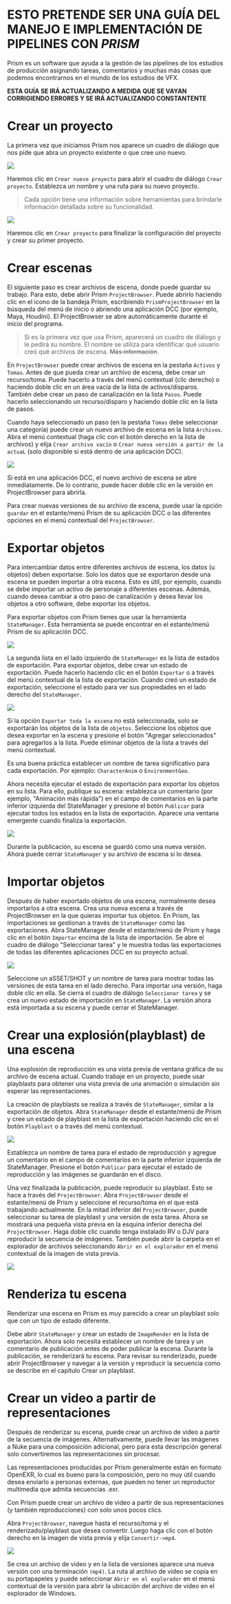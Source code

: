 # ESTO PRETENDE SER UNA GUÍA DEL MANEJO E IMPLEMENTACIÓN DE PIPELINES CON *PRISM*

Prism es un software que ayuda a la gestión de las pipelines de los estudios de producción asignando tareas, comentarios y muchas más cosas que podemos encontrarnos en el mundo de los estudios de VFX.

**ESTA GUÍA SE IRÁ ACTUALIZANDO A MEDIDA QUE SE VAYAN CORRIGIENDO ERRORES Y SE IRÁ ACTUALIZANDO CONSTANTENTE**




# Crear un proyecto

La primera vez que iniciamos Prism nos aparece un cuadro de diálogo que nos pide que abra un proyecto existente o que cree uno nuevo.

![](/CAHAPTER-1/sources/noProject.webp)

Haremos clic en `Crear nuevo proyecto` para abrir el cuadro de diálogo `Crear proyecto`. Establezca un nombre y una ruta para su nuevo proyecto.

>Cada opción tiene una información sobre herramientas para brindarle información detallada sobre su funcionalidad.

![](/CAHAPTER-1/sources/CreateProject.webp)

Haremos clic en `Crear proyecto` para finalizar la configuración del proyecto y crear su primer proyecto.

# Crear escenas

El siguiente paso es crear archivos de escena, donde puede guardar su trabajo. Para esto, debe abrir Prism `ProjectBrowser`. Puede abrirlo haciendo clic en el icono de la bandeja Prism, escribiendo `PrismProjectBrowser` en la búsqueda del menú de inicio o abriendo una aplicación DCC (por ejemplo, Maya, Houdini). El ProjectBrowser se abre automáticamente durante el inicio del programa.

>Si es la primera vez que usa Prism, aparecerá un cuadro de diálogo y le pedirá su nombre. El nombre se utiliza para identificar qué usuario creó qué archivos de escena. ~~Más información~~.

En `ProjectBrowser` puede crear archivos de escena en la pestaña `Activos` y `Tomas`. Antes de que pueda crear un archivo de escena, debe crear un recurso/toma. Puede hacerlo a través del menú contextual (clic derecho) o haciendo doble clic en un área vacía de la lista de activos/disparos. También debe crear un paso de canalización en la lista `Pasos`. Puede hacerlo seleccionando un recurso/disparo y haciendo doble clic en la lista de pasos.

Cuando haya seleccionado un paso (en la pestaña `Tomas` debe seleccionar una categoría) puede crear un nuevo archivo de escena en la lista `Archivos`. Abra el menú contextual (haga clic con el botón derecho en la lista de archivos) y elija `Crear archivo vacío` o `Crear nueva versión a partir de la actuaL` (solo disponible si está dentro de una aplicación DCC).

![](/CAHAPTER-1/sources/sceneCreated.webp)

Si está en una aplicación DCC, el nuevo archivo de escena se abre inmediatamente. De lo contrario, puede hacer doble clic en la versión en ProjectBrowser para abrirla.

Para crear nuevas versiones de su archivo de escena, puede usar la opción `guardar` en el estante/menú Prism de su aplicación DCC o las diferentes opciones en el menú contextual del `ProjectBrowser`.

# Exportar objetos

Para intercambiar datos entre diferentes archivos de escena, los datos (u objetos) deben exportarse. Solo los datos que se exportaron desde una escena se pueden importar a otra escena. Esto es útil, por ejemplo, cuando se debe importar un activo de personaje a diferentes escenas. Además, cuando desea cambiar a otro paso de canalización y desea llevar los objetos a otro software, debe exportar los objetos.

Para exportar objetos con Prism tienes que usar la herramienta `StateManager`. Esta herramienta se puede encontrar en el estante/menú Prism de su aplicación DCC.

![](/CAHAPTER-1/sources/mayaShelf.webp)

La segunda lista en el lado izquierdo de `StateManager` es la lista de estados de exportación. Para exportar objetos, debe crear un estado de exportación. Puede hacerlo haciendo clic en el botón `Exportar` o a través del menú contextual de la lista de exportación. Cuando creó un estado de exportación, seleccione el estado para ver sus propiedades en el lado derecho del `StateManager`.

![](/CAHAPTER-1/sources/statemanager.webp)

Si la opción `Exportar toda la escena` no está seleccionada, solo se exportarán los objetos de la lista de `objetos`. Seleccione los objetos que desea exportar en la escena y presione el botón "Agregar seleccionados" para agregarlos a la lista. Puede eliminar objetos de la lista a través del menú contextual.

Es una buena práctica establecer un nombre de tarea significativo para cada exportación. Por ejemplo: `CharacterAnim` o `EnvironmentGeo`.

Ahora necesita ejecutar el estado de exportación para exportar los objetos en su lista. Para ello, publique su escena: establezca un comentario (por ejemplo, "Animación más rápida") en el campo de comentarios en la parte inferior izquierda del StateManager y presione el botón `Publicar` para ejecutar todos los estados en la lista de exportación. Aparece una ventana emergente cuando finaliza la exportación.

![](/CAHAPTER-1/sources/publishExport.webp)

Durante la publicación, su escena se guardó como una nueva versión. Ahora puede cerrar `StateManager` y su archivo de escena si lo desea.

# Importar objetos

Después de haber exportado objetos de una escena, normalmente desea importarlos a otra escena. Crea una nueva escena a través de ProjectBrowser en la que quieras importar tus objetos. En Prism, las importaciones se gestionan a través de `StateManager` como las exportaciones. Abra StateManager desde el estante/menú de Prism y haga clic en el botón `Importar` encima de la lista de importación. Se abre el cuadro de diálogo "Seleccionar tarea" y le muestra todas las exportaciones de todas las diferentes aplicaciones DCC en su proyecto actual.

![](/CAHAPTER-1/sources/selectTask.webp)

Seleccione un aSSET/SHOT y un nombre de tarea para mostrar todas las versiones de esta tarea en el lado derecho. Para importar una versión, haga doble clic en ella. Se cierra el cuadro de diálogo `Seleccionar tarea` y se crea un nuevo estado de importación en `StateManager`. La versión ahora está importada a su escena y puede cerrar el StateManager.

# Crear una explosión(playblast) de una escena

Una explosión de reproducción es una vista previa de ventana gráfica de su archivo de escena actual. Cuando trabaje en un proyecto, puede usar playblasts para obtener una vista previa de una animación o simulación sin esperar las representaciones.

La creación de playblasts se realiza a través de `StateManager`, similar a la exportación de objetos. Abra `StateManager` desde el estante/menú de Prism y cree un estado de playblast en la lista de exportación haciendo clic en el botón `Playblast` o a través del menú contextual.

![](/CAHAPTER-1/sources/playblast.webp)

Establezca un nombre de tarea para el estado de reproducción y agregue un comentario en el campo de comentarios en la parte inferior izquierda de StateManager. Presione el botón `Publicar` para ejecutar el estado de reproducción y las imágenes se guardarán en el disco.

Una vez finalizada la publicación, puede reproducir su playblast. Esto se hace a través del `ProjectBrowser`. Abra `ProjectBrowser` desde el estante/menú de Prism y seleccione el recurso/toma en el que está trabajando actualmente. En la mitad inferior del `ProjectBrowser`, puede seleccionar su tarea de playblast y una versión de esta tarea. Ahora se mostrará una pequeña vista previa en la esquina inferior derecha del `ProjectBrowser`. Haga doble clic cuando tenga instalado RV o DJV para reproducir la secuencia de imágenes. También puede abrir la carpeta en el explorador de archivos seleccionando `Abrir en el explorador` en el menú contextual de la imagen de vista previa.

![](/CAHAPTER-1/sources/pbreview.webp)

# Renderiza tu escena

Renderizar una escena en Prism es muy parecido a crear un playblast solo que con un tipo de estado diferente.

Debe abrir `StateManager` y crear un estado de `ImageRender` en la lista de exportación. Ahora solo necesita establecer un nombre de tarea y un comentario de publicación antes de poder publicar la escena. Durante la publicación, se renderizará tu escena. Para revisar su renderizado, puede abrir ProjectBrowser y navegar a la versión y reproducir la secuencia como se describe en el capítulo Crear un playblast.

# Crear un video a partir de representaciones

Después de renderizar su escena, puede crear un archivo de video a partir de la secuencia de imágenes. Alternativamente, puede llevar las imágenes a Nuke para una composición adicional, pero para esta descripción general solo convertiremos las representaciones sin procesar.

Las representaciones producidas por Prism generalmente están en formato OpenEXR, lo cual es bueno para la composición, pero no muy útil cuando desea enviarlo a personas externas, que pueden no tener un reproductor multimedia que admita secuencias .exr.

Con Prism puede crear un archivo de video a partir de sus representaciones (y también reproducciones) con solo unos pocos clics.

Abra `ProjectBrowser`, navegue hasta el recurso/toma y el renderizado/playblast que desea convertir. Luego haga clic con el botón derecho en la imagen de vista previa y elija `Convertir->mp4`.

![](/CAHAPTER-1/sources/convert.webp)

Se crea un archivo de video y en la lista de versiones aparece una nueva versión con una terminación `(mp4)`. La ruta al archivo de video se copia en su portapapeles y puede seleccionar `Abrir en el explorador` en el menú contextual de la versión para abrir la ubicación del archivo de video en el explorador de Windows.
